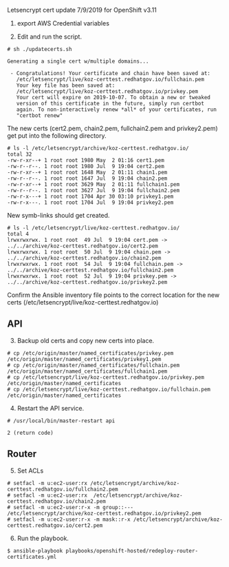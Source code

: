 Letsencrypt cert update 7/9/2019 for OpenShift v3.11

1) export AWS Credential variables

2) Edit and run the script.

```
# sh ./updatecerts.sh 

Generating a single cert w/multiple domains...

 - Congratulations! Your certificate and chain have been saved at:
   /etc/letsencrypt/live/koz-certtest.redhatgov.io/fullchain.pem
   Your key file has been saved at:
   /etc/letsencrypt/live/koz-certtest.redhatgov.io/privkey.pem
   Your cert will expire on 2019-10-07. To obtain a new or tweaked
   version of this certificate in the future, simply run certbot
   again. To non-interactively renew *all* of your certificates, run
   "certbot renew"
```
The new certs (cert2.pem, chain2.pem, fullchain2.pem and privkey2.pem) get put into 
the following directory.
```
# ls -l /etc/letsencrypt/archive/koz-certtest.redhatgov.io/
total 32
-rw-r-xr--+ 1 root root 1980 May  2 01:16 cert1.pem
-rw-r--r--. 1 root root 1980 Jul  9 19:04 cert2.pem
-rw-r-xr--+ 1 root root 1648 May  2 01:11 chain1.pem
-rw-r--r--. 1 root root 1647 Jul  9 19:04 chain2.pem
-rw-r-xr--+ 1 root root 3629 May  2 01:11 fullchain1.pem
-rw-r--r--. 1 root root 3627 Jul  9 19:04 fullchain2.pem
-rw-r-x---+ 1 root root 1704 Apr 30 03:10 privkey1.pem
-rw-r-x---. 1 root root 1704 Jul  9 19:04 privkey2.pem
```
New symb-links should get created.

```
# ls -l /etc/letsencrypt/live/koz-certtest.redhatgov.io/
total 4
lrwxrwxrwx. 1 root root  49 Jul  9 19:04 cert.pem -> ../../archive/koz-certtest.redhatgov.io/cert2.pem
lrwxrwxrwx. 1 root root  50 Jul  9 19:04 chain.pem -> ../../archive/koz-certtest.redhatgov.io/chain2.pem
lrwxrwxrwx. 1 root root  54 Jul  9 19:04 fullchain.pem -> ../../archive/koz-certtest.redhatgov.io/fullchain2.pem
lrwxrwxrwx. 1 root root  52 Jul  9 19:04 privkey.pem -> ../../archive/koz-certtest.redhatgov.io/privkey2.pem
```

Confirm the Ansible inventory file points to the correct location
for the new certs (/etc/letsencrypt/live/koz-certtest.redhatgov.io)

API
---

3) Backup old certs and copy new certs into place.
```
# cp /etc/origin/master/named_certificates/privkey.pem /etc/origin/master/named_certificates/privkey1.pem
# cp /etc/origin/master/named_certificates/fullchain.pem /etc/origin/master/named_certificates/fullchain1.pem 
# cp /etc/letsencrypt/live/koz-certtest.redhatgov.io/privkey.pem /etc/origin/master/named_certificates
# cp /etc/letsencrypt/live/koz-certtest.redhatgov.io/fullchain.pem /etc/origin/master/named_certificates
```
4) Restart the API service.
```
# /usr/local/bin/master-restart api

2 (return code)
```
Router
------

5) Set ACLs
```
# setfacl -m u:ec2-user:rx /etc/letsencrypt/archive/koz-certtest.redhatgov.io/fullchain2.pem
# setfacl -m u:ec2-user:rx  /etc/letsencrypt/archive/koz-certtest.redhatgov.io/chain2.pem
# setfacl -m u:ec2-user:r-x -m group::--- /etc/letsencrypt/archive/koz-certtest.redhatgov.io/privkey2.pem
# setfacl -m u:ec2-user:r-x -m mask::r-x /etc/letsencrypt/archive/koz-certtest.redhatgov.io/cert2.pem
```
6) Run the playbook.
```
$ ansible-playbook playbooks/openshift-hosted/redeploy-router-certificates.yml
```

